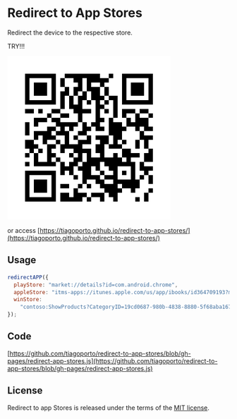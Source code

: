 # Redirect to App Stores

Redirect the device to the respective store.

TRY!!!

![QRCode](qr_code.jpg "Acess app store")

or access [https://tiagoporto.github.io/redirect-to-app-stores/](https://tiagoporto.github.io/redirect-to-app-stores/)

## Usage

```js
redirectAPP({
  playStore: "market://details?id=com.android.chrome",
  appleStore: "itms-apps://itunes.apple.com/us/app/ibooks/id364709193?mt=8",
  winStore:
    "contoso:ShowProducts?CategoryID=19cd0687-980b-4838-8880-5f68aba1671e",
});
```

## Code

[https://github.com/tiagoporto/redirect-to-app-stores/blob/gh-pages/redirect-app-stores.js](https://github.com/tiagoporto/redirect-to-app-stores/blob/gh-pages/redirect-app-stores.js)

## License

Redirect to app Stores is released under the terms of the [MIT license](http://opensource.org/licenses/MIT).
